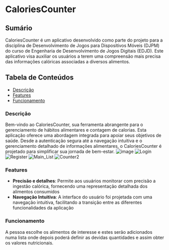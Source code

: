 # CaloriesCounter

## Sumário ##

CaloriesCounter é um aplicativo desenvolvido como parte do projeto para a disciplina de Desenvolvimento de Jogos para Dispositivos Móveis (DJPM) do curso de Engenharia de Desenvolvimento de Jogos Digitais (EDJD). Este aplicativo visa auxiliar os usuários a terem uma compreensão mais precisa das informações calóricas associadas a diversos alimentos.

## Tabela de Conteúdos ##
* [Descrição](#Descrição "Goto Descrição")
* [Features](#Features "Goto Features")
* [Funcionamento](#Funcionamento "Goto Funcionamento")

### Descrição ###
Bem-vindo ao CaloriesCounter, sua ferramenta abrangente para o gerenciamento de hábitos alimentares e contagem de calorias. Esta aplicação oferece uma abordagem integrada para apoiar seus objetivos de saúde. Desde a autenticação segura até a navegação intuitiva e o gerenciamento detalhado de informações alimentares, o CaloriesCounter é projetado para simplificar sua jornada de bem-estar.
![image](https://github.com/PRodrigues545/CaloriesCounter/assets/120456989/c0a55a96-a26e-4d41-b1eb-2cf7eb4384a0)
![Login](https://github.com/PRodrigues545/CaloriesCounter/assets/120456989/94668d31-3648-4f90-ba62-7b9a9288c1b2) 
![Register](https://github.com/PRodrigues545/CaloriesCounter/assets/120456989/b7aa805f-26d0-4f8d-aa72-5b0199dd9cff)
![Main_List](https://github.com/PRodrigues545/CaloriesCounter/assets/120456989/4e7dbb24-c3c8-4a65-9b75-c9ab408e62f7)
![Counter2](https://github.com/PRodrigues545/CaloriesCounter/assets/120456989/583096c7-d4fc-4f96-b1f9-88d507b19b59)


### Features ###
* **Precisão e detalhes**: Permite aos usuários monitorar com precisão a ingestão calórica, fornecendo uma representação detalhada dos alimentos consumidos
* **Navegação Intuitiva**: A interface do usuário foi projetada com uma navegação intuitiva, facilitando a transição entre as diferentes funcionalidades da aplicação

### Funcionamento 
A pessoa escolhe os alimentos de interesse e estes serão adicionados numa lista onde depois poderá definir as devidas quantidades e assim obter os valores nutricionais.
















